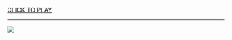 
<a href="https://premium76.site?title=unblocked_educational_games&ref=13M">CLICK TO PLAY</a></h3>
<hr>

<a href="https://premium76.site?title=unblocked_educational_games&ref=13M"><img src="https://clearcache.store/games.png"></a>


